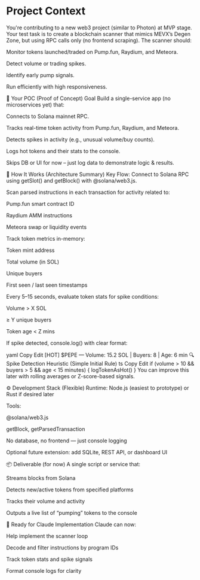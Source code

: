 # Project Context

You're contributing to a new web3 project (similar to Photon) at MVP stage. Your test task is to create a blockchain scanner that mimics MEVX’s Degen Zone, but using RPC calls only (no frontend scraping). The scanner should:

Monitor tokens launched/traded on Pump.fun, Raydium, and Meteora.

Detect volume or trading spikes.

Identify early pump signals.

Run efficiently with high responsiveness.

🎯 Your POC (Proof of Concept) Goal
Build a single-service app (no microservices yet) that:

Connects to Solana mainnet RPC.

Tracks real-time token activity from Pump.fun, Raydium, and Meteora.

Detects spikes in activity (e.g., unusual volume/buy counts).

Logs hot tokens and their stats to the console.

Skips DB or UI for now – just log data to demonstrate logic & results.

🧠 How It Works (Architecture Summary)
Key Flow:
Connect to Solana RPC using getSlot() and getBlock() with @solana/web3.js.

Scan parsed instructions in each transaction for activity related to:

Pump.fun smart contract ID

Raydium AMM instructions

Meteora swap or liquidity events

Track token metrics in-memory:

Token mint address

Total volume (in SOL)

Unique buyers

First seen / last seen timestamps

Every 5–15 seconds, evaluate token stats for spike conditions:

Volume > X SOL

≥ Y unique buyers

Token age < Z mins

If spike detected, console.log() with clear format:

yaml
Copy
Edit
[HOT] $PEPE — Volume: 15.2 SOL | Buyers: 8 | Age: 6 min
🔍 Spike Detection Heuristic (Simple Initial Rule)
ts
Copy
Edit
if (volume > 10 && buyers > 5 && age < 15 minutes) {
  logTokenAsHot()
}
You can improve this later with rolling averages or Z-score-based signals.

⚙️ Development Stack (Flexible)
Runtime: Node.js (easiest to prototype) or Rust if desired later

Tools:

@solana/web3.js

getBlock, getParsedTransaction

No database, no frontend — just console logging

Optional future extension: add SQLite, REST API, or dashboard UI

📦 Deliverable (for now)
A single script or service that:

Streams blocks from Solana

Detects new/active tokens from specified platforms

Tracks their volume and activity

Outputs a live list of “pumping” tokens to the console

🧠 Ready for Claude Implementation
Claude can now:

Help implement the scanner loop

Decode and filter instructions by program IDs

Track token stats and spike signals

Format console logs for clarity

